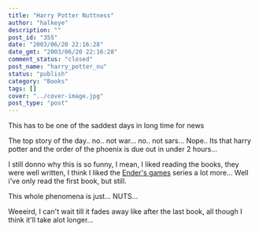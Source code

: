 ```yaml
---
title: "Harry Potter Nuttness"
author: "halkeye"
description: ""
post_id: "355"
date: "2003/06/20 22:16:28"
date_gmt: "2003/06/20 22:16:28"
comment_status: "closed"
post_name: "harry_potter_nu"
status: "publish"
category: "Books"
tags: []
cover: "../cover-image.jpg"
post_type: "post"
---
```


This has to be one of the saddest days in long time for news

The top story of the day.. no.. not war... no.. not sars...
Nope.. Its that harry potter and the order of the phoenix is due out in under 2 hours...

I still donno why this is so funny, I mean, I liked reading the books, they were well written, I think I liked the [Ender's games](https://www.amazon.com/exec/obidos/ASIN/0812550706/qid=1056171861/sr=2-1/ref=sr_2_1/104-4963626-3159946) series a lot more... Well i've only read the first book, but still.

This whole phenomena is just... NUTS...

Weeeird, I can't wait till it fades away like after the last book, all though I think it'll take alot longer...